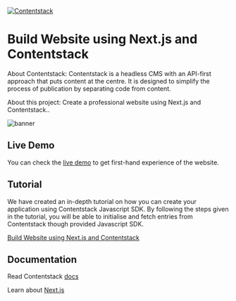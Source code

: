 [![Contentstack](https://www.contentstack.com/assets/blt440aad5a09c89b2f/contentstack_icon.svg)](https://www.contentstack.com/)

# Build Website using Next.js and Contentstack

About Contentstack: Contentstack is a headless CMS with an API-first approach that puts content at the centre. It is designed to simplify the process of publication by separating code from content.

About this project: Create a professional website using Next.js and Contentstack..


![banner](https://images.contentstack.io/v3/assets/bltbbf9dda285996efa/blt3d798915751a9ed3/5f169722146d33574b7a252d/sales-demo-nextjs-ss.png "banner.png")



## Live Demo

You can check the [live demo](https://cs-nextjs-website.now.sh/) to get first-hand experience of the website.


## Tutorial

We have created an in-depth tutorial on how you can create your application using Contentstack Javascript SDK. By following the steps given in the tutorial, you will be able to initialise and fetch entries from Contentstack though provided Javascript SDK.

[Build Website using Next.js and Contentstack](https://www.contentstack.com/docs/example-apps/build-a-website-using-next-js-and-contentstack)


## Documentation

Read Contentstack [docs](https://www.contentstack.com/docs/)

Learn about [Next.js](https://learnnextjs.com/)
